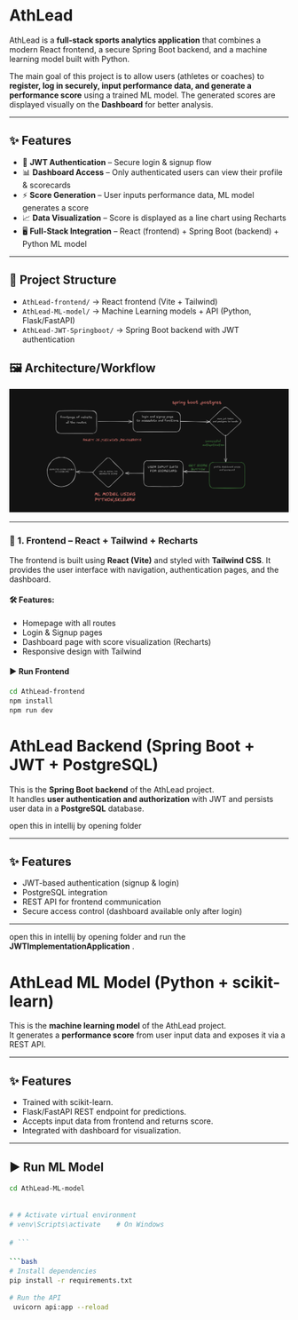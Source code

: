# AthLead

AthLead is a **full-stack sports analytics application** that combines a modern React frontend, a secure Spring Boot backend, and a machine learning model built with Python.  

The main goal of this project is to allow users (athletes or coaches) to **register, log in securely, input performance data, and generate a performance score** using a trained ML model. The generated scores are displayed visually on the **Dashboard** for better analysis.

---

## ✨ Features

- 🔐 **JWT Authentication** – Secure login & signup flow
- 📊 **Dashboard Access** – Only authenticated users can view their profile & scorecards
- ⚡ **Score Generation** – User inputs performance data, ML model generates a score
- 📈 **Data Visualization** – Score is displayed as a line chart using Recharts
- 🖥️ **Full-Stack Integration** – React (frontend) + Spring Boot (backend) + Python ML model

---


## 📂 Project Structure
- `AthLead-frontend/` → React frontend (Vite + Tailwind)
- `AthLead-ML-model/` → Machine Learning models + API (Python, Flask/FastAPI)
- `AthLead-JWT-Springboot/` → Spring Boot backend with JWT authentication

## 🖼️ Architecture/Workflow

![AthLead Workflow](AthLead-frontend/public/Assets/AthLead-workflow.png)

---
 


### 🔹 1. Frontend – React + Tailwind + Recharts

The frontend is built using **React (Vite)** and styled with **Tailwind CSS**. It provides the user interface with navigation, authentication pages, and the dashboard.

#### 🛠️ Features:
- Homepage with all routes
- Login & Signup pages
- Dashboard page with score visualization (Recharts)
- Responsive design with Tailwind

#### ▶️ Run Frontend
```bash
cd AthLead-frontend
npm install
npm run dev
```



# AthLead Backend (Spring Boot + JWT + PostgreSQL)

This is the **Spring Boot backend** of the AthLead project.  
It handles **user authentication and authorization** with JWT and persists user data in a **PostgreSQL** database.

open this in intellij by opening folder 

---

## ✨ Features
- JWT-based authentication (signup & login)
- PostgreSQL integration
- REST API for frontend communication
- Secure access control (dashboard available only after login)

---

open this in intellij by opening folder and run the **JWTImplementationApplication** .





# AthLead ML Model (Python + scikit-learn)

This is the **machine learning model** of the AthLead project.  
It generates a **performance score** from user input data and exposes it via a REST API.

---

## ✨ Features
- Trained with scikit-learn.
- Flask/FastAPI REST endpoint for predictions.
- Accepts input data from frontend and returns score.
- Integrated with dashboard for visualization.

---

## ▶️ Run ML Model

```bash
cd AthLead-ML-model

```

```bash

# # Activate virtual environment
# venv\Scripts\activate    # On Windows

# ```

```bash
# Install dependencies
pip install -r requirements.txt
```

```bash
# Run the API
 uvicorn api:app --reload    
 ```
